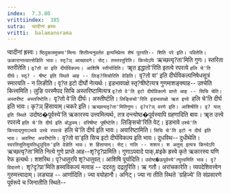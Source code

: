 ```yaml
---
index:  7.3.80
vrittiindex:  385
sutra:  प्वादीनां ह्रस्वः
vritti:  balamanorama 
---
```


प्वादीनां ह्रस्वः। `ष्ठिवुकलमुचमा'मित्यः शितीत्यनुवर्तत इत्यभिप्रेत्य शेषं पूरयति-- शिति परे इति। पवितेति। ऊकारान्तत्वात्सेडिति भावः। स्तृ?ञ् आच्छादने। सेट्। तस्तरतुरिति। कित्त्वेऽपि `ऋच्छत्यृ?ता'मिति गुणः। स्तरिता स्तरीतेति। `वृ?तो वा इति दीर्घविकल्पः। आशिषि स्तीर्यादिति। `ॠत इद्धातो'रिति इतत्वे रपरत्वे `हलि चे'ति दीर्घः। स्तृ? - षीष्ट इति स्थिते आह -- लिङ्?सिचोरिति वेडिति। `वृ?तो वा' इति दीर्घविकल्पनिषेधसूत्रं स्मारयति - न लिङीति। वृ?त इटो दीर्घो नेत्यर्थः। इडभावपक्षे स्तृ?षीष्टेत्यत्र गुणमाशङ्क्याह-- उश्चेति कित्त्वमिति। लुङि परस्मैपद सिचि अस्तरिष्टामित्यत्र `वृ?तो वे'ति इटो दीर्घविकल्पे प्राप्ते आह -- सिचि चेति। अस्तरीष्ट अस्तरिष्टेति। `वृ?तो वे'ति दीर्घः। अस्तीर्ष्टति। `लिङ्सिचो'रिति इडभावपक्षे ऋत इत्त्वे `हलि चे'ति दीर्घ इति भावः। कृ?ञ् हिंसायाम्।चकरे इति। `ऋच्छत्यतृ?ता'मितिगुणः। वृ?र?ञ् वरणे इति। आशिषीति। वृ? यात् इति स्थिते `उदोष्ठ�पूर्वस्ये'ति ऋकारस्य उत्त्वमित्यर्थः, तत्र दन्त्योष्ठ�पूर्वस्यापि ग्रहणादिति बावः। ॠत उत्त्वे रपरत्वे `हलि चे'ति दीर्घ इति बोद्ध्यम्। वरिषीष्ट पूर्षीष्टेति। `लिङ्सिचो'रिति वेट्। इडभावे `उश्चे'ति कित्त्वाद्गुणाऽभावे उत्त्वे रपरत्वे `हलि चे'ति दीर्घ इति भावः। अवारिष्टामिति। `सिचि चे'ति इटो न दीर्घ इति भावः। अवरिष्ट अवरीष्टेति। `वृ?तो वा'इति सिच इटो दीर्घविकल्प इति भावः। दुधविथ-- दुधीथेति। `स्वरतिसूतिसूयतिधूञूदितः'इति वेडेति भावः। श हिंसायाम्। सेट्। णलि -- शशार। श अतुस् इत्यत्र कित्त्वेऽपि `ऋच्छत्यृ?ता'मिति नित्ये गुणे प्राप्ते आह--शृ?दृ?प्रामिति। गुणाऽपवादे पाक्,#इके ह्रस्वे कृते ऋकारस्य यणि रेफ इत्यर्थः। शशरिथ। पृ?धातुरपि शृ?धातुवत्। आशिषि पूर्यादिति। `उदोष्ठ�ऊपूर्वस्ये'त्युत्त्वमिति भावः। दृ? विदारणे। `शृ?दृ?प्रा'मिति ह्रस्वविकल्पं मत्वाह -- ददरतुः दद्रतुरिति। ऋ गतौ। अरांचकारेति। व्यपदेशिवत्त्वेन गुरुमत्त्वादाम्। लङ्याह -- आर्णादिति। ज्या वयोहानौ। अनिट्। ज्या ना तीति स्थिते `ग्रहिज्ये' ति संप्रसारणे पूर्वरूपे च जिनातीति स्थिते--


